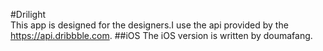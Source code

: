 #Drilight	
This app is designed for the designers.I use the api provided by the https://api.dribbble.com.
##iOS
The iOS version is written by doumafang.